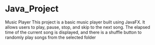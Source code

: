 # Java_Project
Music Player
This project is a basic music player built using JavaFX. It allows users to play, pause, stop, and skip to the next song. The
elapsed time of the current song is displayed, and there is a
shuffle button to randomly play songs from the selected folder
